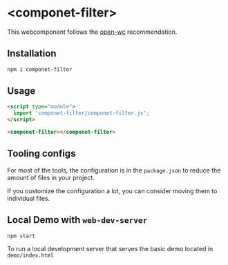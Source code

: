 # \<componet-filter>

This webcomponent follows the [open-wc](https://github.com/open-wc/open-wc) recommendation.

## Installation
```bash
npm i componet-filter
```

## Usage
```html
<script type="module">
  import 'componet-filter/componet-filter.js';
</script>

<componet-filter></componet-filter>
```



## Tooling configs

For most of the tools, the configuration is in the `package.json` to reduce the amount of files in your project.

If you customize the configuration a lot, you can consider moving them to individual files.

## Local Demo with `web-dev-server`
```bash
npm start
```
To run a local development server that serves the basic demo located in `demo/index.html`
